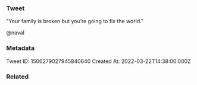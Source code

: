 ### Tweet
"Your family is broken but you’re going to fix the world."

@naval

### Metadata
Tweet ID: 1506279027945840640
Created At: 2022-03-22T14:38:00.000Z

### Related

